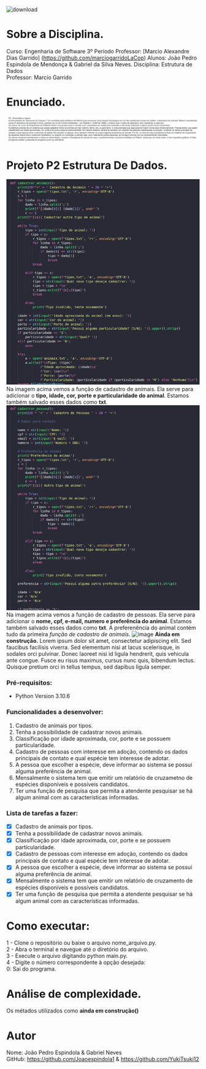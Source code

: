 ![download](https://user-images.githubusercontent.com/87872775/228082987-ac241011-e117-49cc-ba8e-461c5577d0f8.png)
# Sobre a Disciplina.
Curso: Engenharia de Software 3º Período
Professor: [Marcio Alexandre Dias Garrido] (https://github.com/marciogarridoLaCop)
Alunos: João Pedro Espindola de Mendonça & Gabriel da Silva Neves.
Disciplina: Estrutura de Dados<br>
Professor: Marcio Garrido
# Enunciado.
![imagem do enunciado](img/p2.png)
# Projeto P2 Estrutura De Dados.
![Função de cadastro de animais](img/cadastro-animal.png)
Na imagem acima vemos a função de cadastro de animais. Ela serve para adicionar o **tipo, idade, cor, porte e particularidade do animal**. Estamos também salvado esses dados como **txt**.
![Função de cadastro de pessoas](img/cadastro-pessoa.png)
Na imagem acima vemos a função de cadastro de pessoas. Ela serve para adicionar o **nome, cpf, e-mail, numero e preferência do animal**. Estamos também salvado esses dados como **txt**. A preferenência do animal contém tudo da primeira *função de cadastro de animais*.
![image]()
**Ainda em construção.**
Lorem ipsum dolor sit amet, consectetur adipiscing elit. Sed faucibus facilisis viverra. Sed elementum nisi at lacus scelerisque, in sodales orci pulvinar. Donec laoreet nisi id ligula hendrerit, quis vehicula ante congue. Fusce eu risus maximus, cursus nunc quis, bibendum lectus. Quisque pretium orci in tellus tempus, sed dapibus ligula semper.
### Pré-requisitos:
* Python Version 3.10.6
### Funcionalidades a desenvolver:
1. Cadastro de animais por tipos.
2. Tenha a possibilidade de cadastrar novos animais.
3. Classificação por idade aproximada, cor, porte e se possuem particularidade.
4. Cadastro de pessoas com interesse em adoção, contendo os dados principais de contato e qual espécie tem interesse de adotar.
5. A pessoa que escolher a espécie, deve informar ao sistema se possui alguma preferência de animal.
6. Mensalmente o sistema tem que emitir um relatório de cruzametno de espécies disponíveis e possíveis candidatos.
7. Ter uma função de pesquisa que permita a atendente pesquisar se há algum animal com as características informadas.

### Lista de tarefas a fazer:
-[X] Cadastro de animais por tipos. <br>
-[X] Tenha a possibilidade de cadastrar novos animais. <br>
-[X] Classificação por idade aproximada, cor, porte e se possuem particularidade. <br>
-[X] Cadastro de pessoas com interesse em adoção, contendo os dados principais de contato e qual espécie tem interesse de adotar. <br>
-[X] A pessoa que escolher a espécie, deve informar ao sistema se possui alguma preferência de animal. <br>
-[X] Mensalmente o sistema tem que emitir um relatório de cruzamento de espécies disponíveis e possíveis candidatos. <br>
-[X] Ter uma função de pesquisa que permita a atendente pesquisar se há algum animal com as características informadas. <br>

# Como executar:
1 - Clone o repositório ou baixe o arquivo nome_arquivo.py.<br></pre>
2 - Abra o terminal e navegue até o diretório do arquivo.<br>
3 - Execute o arquivo digitando python main.py.<br>
4 - Digite o número correspondente à opção desejada:<br>
0: Sai do programa.<br></pre>   
    
# Análise de complexidade.
Os métados utilizados como **ainda em construção()**
# Autor
Nome: João Pedro Espindola & Gabriel Neves <br>
GitHub: https://github.com/Joaoespindola1 & https://github.com/YukiTsuki12
